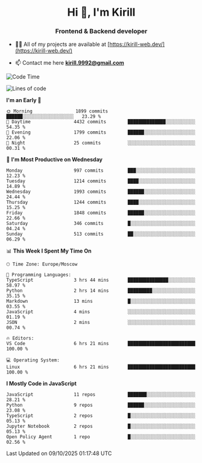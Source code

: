 <h1 align="center">Hi 👋, I'm Kirill</h1>
<h3 align="center">Frontend & Backend developer</h3>

- 👨‍💻 All of my projects are available at [https://kirill-web.dev/](https://kirill-web.dev/)

- 📫 Contact me here **kirill.9992@gmail.com**











<!--START_SECTION:waka-->
![Code Time](http://img.shields.io/badge/Code%20Time-2%2C359%20hrs%2022%20mins-blue)

![Lines of code](https://img.shields.io/badge/From%20Hello%20World%20I%27ve%20Written-5.2%20million%20lines%20of%20code-blue)

**I'm an Early 🐤** 

```text
🌞 Morning                1899 commits        ██████░░░░░░░░░░░░░░░░░░░   23.29 % 
🌆 Daytime                4432 commits        ██████████████░░░░░░░░░░░   54.35 % 
🌃 Evening                1799 commits        ██████░░░░░░░░░░░░░░░░░░░   22.06 % 
🌙 Night                  25 commits          ░░░░░░░░░░░░░░░░░░░░░░░░░   00.31 % 
```
📅 **I'm Most Productive on Wednesday** 

```text
Monday                   997 commits         ███░░░░░░░░░░░░░░░░░░░░░░   12.23 % 
Tuesday                  1214 commits        ████░░░░░░░░░░░░░░░░░░░░░   14.89 % 
Wednesday                1993 commits        ██████░░░░░░░░░░░░░░░░░░░   24.44 % 
Thursday                 1244 commits        ████░░░░░░░░░░░░░░░░░░░░░   15.25 % 
Friday                   1848 commits        ██████░░░░░░░░░░░░░░░░░░░   22.66 % 
Saturday                 346 commits         █░░░░░░░░░░░░░░░░░░░░░░░░   04.24 % 
Sunday                   513 commits         ██░░░░░░░░░░░░░░░░░░░░░░░   06.29 % 
```


📊 **This Week I Spent My Time On** 

```text
🕑︎ Time Zone: Europe/Moscow

💬 Programming Languages: 
TypeScript               3 hrs 44 mins       ███████████████░░░░░░░░░░   58.97 % 
Python                   2 hrs 14 mins       █████████░░░░░░░░░░░░░░░░   35.15 % 
Markdown                 13 mins             █░░░░░░░░░░░░░░░░░░░░░░░░   03.55 % 
JavaScript               4 mins              ░░░░░░░░░░░░░░░░░░░░░░░░░   01.19 % 
JSON                     2 mins              ░░░░░░░░░░░░░░░░░░░░░░░░░   00.74 % 

🔥 Editors: 
VS Code                  6 hrs 21 mins       █████████████████████████   100.00 % 

💻 Operating System: 
Linux                    6 hrs 21 mins       █████████████████████████   100.00 % 
```

**I Mostly Code in JavaScript** 

```text
JavaScript               11 repos            ███████░░░░░░░░░░░░░░░░░░   28.21 % 
Python                   9 repos             ██████░░░░░░░░░░░░░░░░░░░   23.08 % 
TypeScript               2 repos             █░░░░░░░░░░░░░░░░░░░░░░░░   05.13 % 
Jupyter Notebook         2 repos             █░░░░░░░░░░░░░░░░░░░░░░░░   05.13 % 
Open Policy Agent        1 repo              █░░░░░░░░░░░░░░░░░░░░░░░░   02.56 % 
```




 Last Updated on 09/10/2025 01:17:48 UTC
<!--END_SECTION:waka-->
